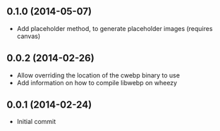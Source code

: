 ## 0.1.0 (2014-05-07)

* Add placeholder method, to generate placeholder images (requires canvas)

## 0.0.2 (2014-02-26)

* Allow overriding the location of the cwebp binary to use
* Add information on how to compile libwebp on wheezy

## 0.0.1 (2014-02-24)

* Initial commit